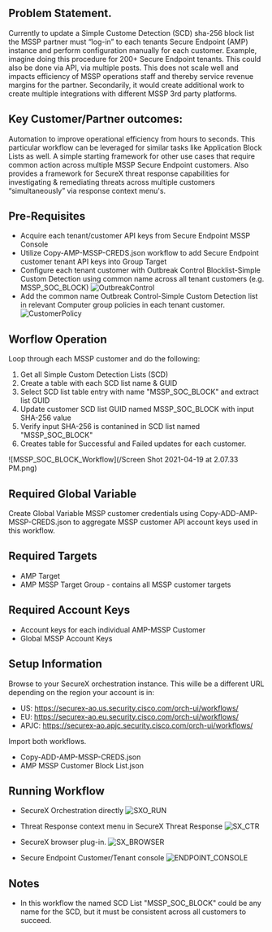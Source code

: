 ## Problem Statement.

Currently to update a Simple Custome Detection (SCD) sha-256 block list the MSSP partner must “log-in” to each tenants Secure Endpoint (AMP) instance and perform configuration manually for each customer. Example, imagine doing this procedure for 200+ Secure Endpoint tenants. This could also be done via API, via multiple posts.  This does not scale well and impacts efficiency of MSSP operations staff and thereby service revenue margins for the partner.  Secondarily, it would create additional work to create multiple integrations with different MSSP 3rd party platforms.

## Key Customer/Partner outcomes:
Automation to improve operational efficiency from hours to seconds.  This particular workflow can be leveraged for similar tasks like Application Block Lists as well.  A simple starting framework for other use cases that require common action across multiple MSSP Secure Endpoint customers.  Also provides a framework for SecureX threat response capabilities for investigating & remediating threats across multiple customers “simultaneously” via response context menu's.

## Pre-Requisites
* Acquire each tenant/customer API keys from Secure Endpoint MSSP Console
* Utilize Copy-AMP-MSSP-CREDS.json workflow to add Secure Endpoint customer tenant API keys into Group Target
* Configure each tenant customer with Outbreak Control Blocklist-Simple Custom Detection using common name across all tenant customers (e.g. MSSP_SOC_BLOCK)
![OutbreakControl](/OutbreakCtl_config.png)
* Add the common name Outbreak Control-Simple Custom Detection list in relevant Computer group policies in each tenant customer.
![CustomerPolicy](/EndpointPolicy_SCD.png)

## Worflow Operation
Loop through each MSSP customer and do the following:
1. Get all Simple Custom Detection Lists (SCD)
1. Create a table with each SCD list name & GUID
1. Select SCD list table entry with name "MSSP_SOC_BLOCK" and extract list GUID
1. Update customer SCD list GUID named MSSP_SOC_BLOCK with input SHA-256 value 
1. Verify input SHA-256 is contanined in SCD list named "MSSP_SOC_BLOCK"
1. Creates table for Successful and Failed updates for each customer.

![MSSP_SOC_BLOCK_Workflow](/Screen Shot 2021-04-19 at 2.07.33 PM.png)


## Required Global Variable
Create Global Variable MSSP customer credentials using Copy-ADD-AMP-MSSP-CREDS.json to aggregate MSSP customer API account keys used in this workflow.

## Required Targets
* AMP Target
* AMP MSSP Target Group - contains all MSSP customer targets

## Required Account Keys
* Account keys for each individual AMP-MSSP Customer 
* Global MSSP Account Keys

## Setup Information
Browse to your SecureX orchestration instance. This wille be a different URL depending on the region your account is in:

* US: https://securex-ao.us.security.cisco.com/orch-ui/workflows/
* EU: https://securex-ao.eu.security.cisco.com/orch-ui/workflows/
* APJC: https://securex-ao.apjc.security.cisco.com/orch-ui/workflows/

Import both workflows.
* Copy-ADD-AMP-MSSP-CREDS.json
* AMP MSSP Customer Block List.json

## Running Workflow

* SecureX Orchestration directly
![SXO_RUN](/SXO_Run.png)

* Threat Response context menu in SecureX Threat Response
![SX_CTR](/SX_TR_ResponseAction.png)

* SecureX browser plug-in.
![SX_BROWSER](/SX_Browser_Response.png)

* Secure Endpoint Customer/Tenant console
![ENDPOINT_CONSOLE](/Endpoint_ResponseAction.png)


## Notes
* In this workflow the named SCD List "MSSP_SOC_BLOCK" could be any name for the SCD, but it must be consistent across all customers to succeed.

